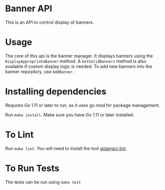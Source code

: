 # Banner API
This is an API to control display of banners.

# Usage
The core of this api is the banner manager. It displays banners using the `DisplayAppropriateBanner` method. A `GetValidBanners` method is also available if custom display logic is needed. To add new banners into the banner repository, use `AddBanner`.

# Installing dependencies

Requires Go 1.11 or later to run, as it uses go mod for package management.

Run `make install`. Make sure you have Go 1.11 or later installed.

# To Lint
Run `make lint`. You will need to install the tool [golangci-lint](https://github.com/golangci/golangci-lint).

# To Run Tests
The tests can be run using `make test`
